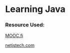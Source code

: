 # Learning Java
### Resource Used: 
[MOOC.fi](https://mooc.fi/en)

[netjstech.com](https://www.netjstech.com)